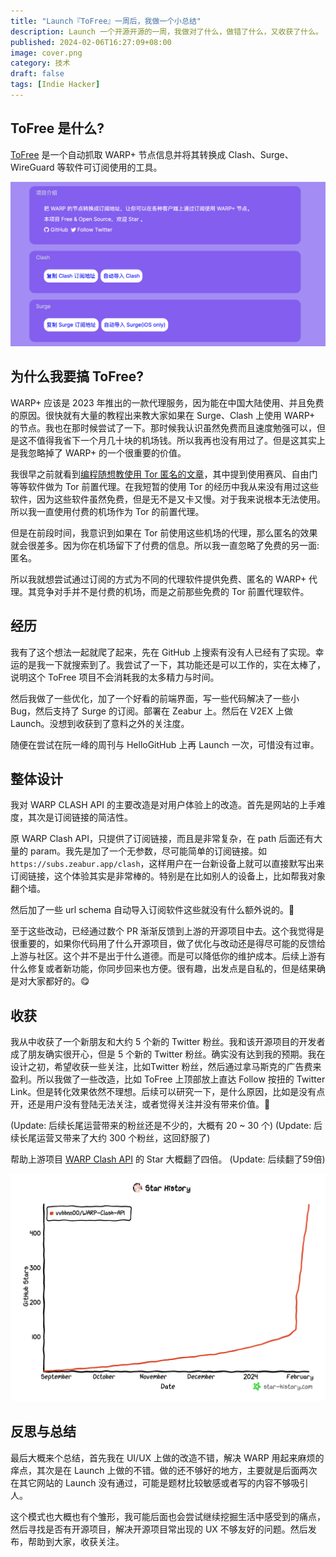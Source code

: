 ```yaml
---
title: "Launch『ToFree』一周后，我做一个小总结"
description: Launch 一个开源开源的一周，我做对了什么，做错了什么，又收获了什么。
published: 2024-02-06T16:27:09+08:00
image: cover.png
category: 技术
draft: false
tags: [Indie Hacker] 
---
```


## ToFree 是什么?
[ToFree](https://tofree.zeabur.app) 是一个自动抓取 WARP+ 节点信息并将其转换成 Clash、Surge、WireGuard 等软件可订阅使用的工具。

![ToFree网站的截图](tofree.png)

## 为什么我要搞 ToFree?
WARP+ 应该是 2023 年推出的一款代理服务，因为能在中国大陆使用、并且免费的原因。很快就有大量的教程出来教大家如果在 Surge、Clash 上使用 WARP+ 的节点。我也在那时候尝试了一下。那时候我认识虽然免费而且速度勉强可以，但是这不值得我省下一个月几十块的机场钱。所以我再也没有用过了。但是这其实上是我忽略掉了 WARP+ 的一个很重要的价值。

我很早之前就看到[编程随想教使用 Tor 匿名的文章](https://program-think.blogspot.com/2020/08/Tor-Triple-Proxy.html)，其中提到使用赛风、自由门等等软件做为 Tor 前置代理。在我短暂的使用 Tor 的经历中我从来没有用过这些软件，因为这些软件虽然免费，但是无不是又卡又慢。对于我来说根本无法使用。所以我一直使用付费的机场作为 Tor 的前置代理。

但是在前段时间，我意识到如果在 Tor 前使用这些机场的代理，那么匿名的效果就会很差多。因为你在机场留下了付费的信息。所以我一直忽略了免费的另一面: 匿名。

所以我就想尝试通过订阅的方式为不同的代理软件提供免费、匿名的 WARP+ 代理。其竞争对手并不是付费的机场，而是之前那些免费的 Tor 前置代理软件。

## 经历
我有了这个想法一起就爬了起来，先在 GitHub 上搜索有没有人已经有了实现。幸运的是我一下就搜索到了。我尝试了一下，其功能还是可以工作的，实在太棒了，说明这个 ToFree 项目不会消耗我的太多精力与时间。

然后我做了一些优化，加了一个好看的前端界面，写一些代码解决了一些小 Bug，然后支持了 Surge 的订阅。部署在 Zeabur 上。然后在 V2EX 上做 Launch。没想到收获到了意料之外的关注度。

随便在尝试在阮一峰的周刊与 HelloGitHub 上再 Launch 一次，可惜没有过审。

## 整体设计
我对 WARP CLASH API 的主要改造是对用户体验上的改造。首先是网站的上手难度，其次是订阅链接的简洁性。

原 WARP Clash API，只提供了订阅链接，而且是非常复杂，在 path 后面还有大量的 param。我先是加了一个无参数，尽可能简单的订阅链接。如`https://subs.zeabur.app/clash`，这样用户在一台新设备上就可以直接默写出来订阅链接，这个体验其实是非常棒的。特别是在比如别人的设备上，比如帮我对象翻个墙。

然后加了一些 url schema 自动导入订阅软件这些就没有什么额外说的。🤔

至于这些改动，已经通过数个 PR 渐渐反馈到上游的开源项目中去。这个我觉得是很重要的，如果你代码用了什么开源项目，做了优化与改动还是得尽可能的反馈给上游与社区。这个并不是出于什么道德。而是可以降低你的维护成本。后续上游有什么修复或者新功能，你同步回来也方便。很有趣，出发点是自私的，但是结果确是对大家都好的。😋

## 收获
我从中收获了一个新朋友和大约 5 个新的 Twitter 粉丝。我和该开源项目的开发者成了朋友确实很开心，但是 5 个新的 Twitter 粉丝。确实没有达到我的预期。我在设计之初，希望收获一些关注，比如Twitter 粉丝，然后通过拿马斯克的广告费来盈利。所以我做了一些改造，比如 ToFree 上顶部放上直达 Follow 按扭的 Twitter Link。但是转化效果依然不理想。后续可以研究一下，是什么原因，比如是没有点开，还是用户没有登陆无法关注，或者觉得关注并没有带来价值。🤔

(Update: 后续长尾运营带来的粉丝还是不少的，大概有 20 ~ 30 个)
(Update: 后续长尾运营又带来了大约 300 个粉丝，这回舒服了)


帮助上游项目 [WARP Clash API](https://github.com/vvbbnn00/WARP-Clash-API) 的 Star 大概翻了四倍。
(Update: 后续翻了59倍)

![帮助 WARP Clash API 在短时间内 Star 翻四倍](star.png)

## 反思与总结
最后大概来个总结，首先我在 UI/UX 上做的改造不错，解决 WARP 用起来麻烦的痒点，其次是在 Launch 上做的不错。做的还不够好的地方，主要就是后面两次在其它网站的 Launch 没有通过，可能是题材比较敏感或者写的内容不够吸引人。

这个模式也大概也有个雏形，我可能后面也会尝试继续挖掘生活中感受到的痛点，然后寻找是否有开源项目，解决开源项目常出现的 UX 不够友好的问题。然后发布，帮助到大家，收获关注。
